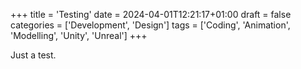 +++
title = 'Testing'
date = 2024-04-01T12:21:17+01:00
draft = false
categories = ['Development', 'Design']
tags = ['Coding', 'Animation', 'Modelling', 'Unity', 'Unreal']
+++

Just a test.